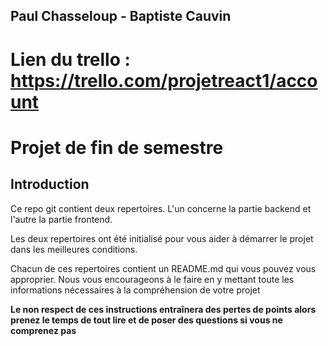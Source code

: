 ## Paul Chasseloup - Baptiste Cauvin

# Lien du trello : https://trello.com/projetreact1/account
# Projet de fin de semestre

## Introduction

Ce repo git contient deux repertoires. L'un concerne la partie backend et l'autre la partie frontend.

Les deux repertoires ont été initialisé pour vous aider à démarrer le projet dans les meilleures conditions.

Chacun de ces repertoires contient un README.md qui vous pouvez vous approprier. Nous vous encourageons à le faire en y mettant toute les informations nécessaires à la compréhension de votre projet


**Le non respect de ces instructions entraînera des pertes de points alors prenez le temps de tout lire et de poser des questions si vous ne comprenez pas**

